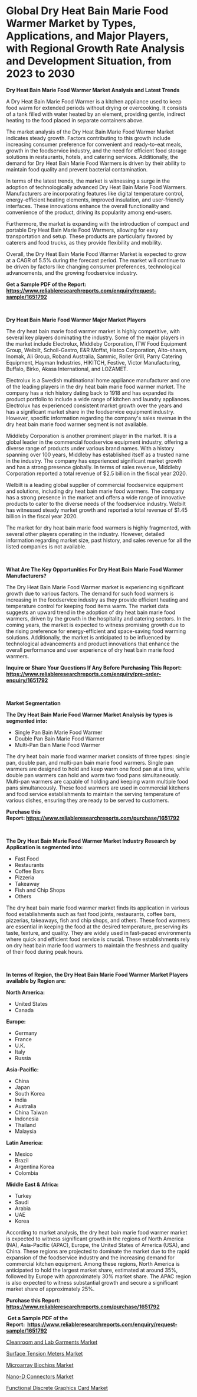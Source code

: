 <p><h1>Global Dry Heat Bain Marie Food Warmer Market by Types, Applications, and Major Players, with Regional Growth Rate Analysis and Development Situation, from 2023 to 2030</h1></p><p><strong>Dry Heat Bain Marie Food Warmer Market Analysis and Latest Trends</strong></p>
<p><p>A Dry Heat Bain Marie Food Warmer is a kitchen appliance used to keep food warm for extended periods without drying or overcooking. It consists of a tank filled with water heated by an element, providing gentle, indirect heating to the food placed in separate containers above.</p><p>The market analysis of the Dry Heat Bain Marie Food Warmer Market indicates steady growth. Factors contributing to this growth include increasing consumer preference for convenient and ready-to-eat meals, growth in the foodservice industry, and the need for efficient food storage solutions in restaurants, hotels, and catering services. Additionally, the demand for Dry Heat Bain Marie Food Warmers is driven by their ability to maintain food quality and prevent bacterial contamination.</p><p>In terms of the latest trends, the market is witnessing a surge in the adoption of technologically advanced Dry Heat Bain Marie Food Warmers. Manufacturers are incorporating features like digital temperature control, energy-efficient heating elements, improved insulation, and user-friendly interfaces. These innovations enhance the overall functionality and convenience of the product, driving its popularity among end-users.</p><p>Furthermore, the market is expanding with the introduction of compact and portable Dry Heat Bain Marie Food Warmers, allowing for easy transportation and setup. These products are particularly favored by caterers and food trucks, as they provide flexibility and mobility.</p><p>Overall, the Dry Heat Bain Marie Food Warmer Market is expected to grow at a CAGR of 5.5% during the forecast period. The market will continue to be driven by factors like changing consumer preferences, technological advancements, and the growing foodservice industry.</p></p>
<p><strong>Get a Sample PDF of the Report:&nbsp; <a href="https://www.reliableresearchreports.com/enquiry/request-sample/1651792">https://www.reliableresearchreports.com/enquiry/request-sample/1651792</a></strong></p>
<p>&nbsp;</p>
<p><strong>Dry Heat Bain Marie Food Warmer Major Market Players</strong></p>
<p><p>The dry heat bain marie food warmer market is highly competitive, with several key players dominating the industry. Some of the major players in the market include Electrolux, Middleby Corporation, ITW Food Equipment Group, Welbilt, Scholl-Gastro, E&R Moffat, Hatco Corporation, Alto-shaam, Inomak, Ali Group, Roband Australia, Sammic, Roller Grill, Parry Catering Equipment, Hayman Industries, HIKITCH, Festive, Victor Manufacturing, Buffalo, Birko, Akasa International, and LOZAMET.</p><p>Electrolux is a Swedish multinational home appliance manufacturer and one of the leading players in the dry heat bain marie food warmer market. The company has a rich history dating back to 1918 and has expanded its product portfolio to include a wide range of kitchen and laundry appliances. Electrolux has experienced consistent market growth over the years and has a significant market share in the foodservice equipment industry. However, specific information regarding the company's sales revenue in the dry heat bain marie food warmer segment is not available.</p><p>Middleby Corporation is another prominent player in the market. It is a global leader in the commercial foodservice equipment industry, offering a diverse range of products under various brand names. With a history spanning over 100 years, Middleby has established itself as a trusted name in the industry. The company has experienced significant market growth and has a strong presence globally. In terms of sales revenue, Middleby Corporation reported a total revenue of $2.5 billion in the fiscal year 2020.</p><p>Welbilt is a leading global supplier of commercial foodservice equipment and solutions, including dry heat bain marie food warmers. The company has a strong presence in the market and offers a wide range of innovative products to cater to the diverse needs of the foodservice industry. Welbilt has witnessed steady market growth and reported a total revenue of $1.45 billion in the fiscal year 2020.</p><p>The market for dry heat bain marie food warmers is highly fragmented, with several other players operating in the industry. However, detailed information regarding market size, past history, and sales revenue for all the listed companies is not available.</p></p>
<p>&nbsp;</p>
<p><strong>What Are The Key Opportunities For Dry Heat Bain Marie Food Warmer Manufacturers?</strong></p>
<p><p>The Dry Heat Bain Marie Food Warmer market is experiencing significant growth due to various factors. The demand for such food warmers is increasing in the foodservice industry as they provide efficient heating and temperature control for keeping food items warm. The market data suggests an upward trend in the adoption of dry heat bain marie food warmers, driven by the growth in the hospitality and catering sectors. In the coming years, the market is expected to witness promising growth due to the rising preference for energy-efficient and space-saving food warming solutions. Additionally, the market is anticipated to be influenced by technological advancements and product innovations that enhance the overall performance and user experience of dry heat bain marie food warmers.</p></p>
<p><strong>Inquire or Share Your Questions If Any Before Purchasing This Report: <a href="https://www.reliableresearchreports.com/enquiry/pre-order-enquiry/1651792">https://www.reliableresearchreports.com/enquiry/pre-order-enquiry/1651792</a></strong></p>
<p>&nbsp;</p>
<p><strong>Market Segmentation</strong></p>
<p><strong>The Dry Heat Bain Marie Food Warmer Market Analysis by types is segmented into:</strong></p>
<p><ul><li>Single Pan Bain Marie Food Warmer</li><li>Double Pan Bain Marie Food Warmer</li><li>Multi-Pan Bain Marie Food Warmer</li></ul></p>
<p><p>The dry heat bain marie food warmer market consists of three types: single pan, double pan, and multi-pan bain marie food warmers. Single pan warmers are designed to hold and keep warm one food pan at a time, while double pan warmers can hold and warm two food pans simultaneously. Multi-pan warmers are capable of holding and keeping warm multiple food pans simultaneously. These food warmers are used in commercial kitchens and food service establishments to maintain the serving temperature of various dishes, ensuring they are ready to be served to customers.</p></p>
<p><strong>Purchase this Report:&nbsp;<a href="https://www.reliableresearchreports.com/purchase/1651792">https://www.reliableresearchreports.com/purchase/1651792</a></strong></p>
<p>&nbsp;</p>
<p><strong>The Dry Heat Bain Marie Food Warmer Market Industry Research by Application is segmented into:</strong></p>
<p><ul><li>Fast Food</li><li>Restaurants</li><li>Coffee Bars</li><li>Pizzeria</li><li>Takeaway</li><li>Fish and Chip Shops</li><li>Others</li></ul></p>
<p><p>The dry heat bain marie food warmer market finds its application in various food establishments such as fast food joints, restaurants, coffee bars, pizzerias, takeaways, fish and chip shops, and others. These food warmers are essential in keeping the food at the desired temperature, preserving its taste, texture, and quality. They are widely used in fast-paced environments where quick and efficient food service is crucial. These establishments rely on dry heat bain marie food warmers to maintain the freshness and quality of their food during peak hours.</p></p>
<p>&nbsp;</p>
<p><strong>In terms of Region, the Dry Heat Bain Marie Food Warmer Market Players available by Region are:</strong></p>
<p>
    <p> <strong> North America: </strong>
        <ul>
            <li>United States</li>
            <li>Canada</li>
        </ul>
        </p> 
    <p> <strong> Europe: </strong>
        <ul>
            <li>Germany</li>
            <li>France</li>
            <li>U.K.</li>
            <li>Italy</li>
            <li>Russia</li>
        </ul>
        </p> 
    <p> <strong> Asia-Pacific: </strong>
        <ul>
            <li>China</li>
            <li>Japan</li>
            <li>South Korea</li>
            <li>India</li>
            <li>Australia</li>
            <li>China Taiwan</li>
            <li>Indonesia</li>
            <li>Thailand</li>
            <li>Malaysia</li>
        </ul>
        </p> 
    <p> <strong> Latin America: </strong>
        <ul>
            <li>Mexico</li>
            <li>Brazil</li>
            <li>Argentina Korea</li>
            <li>Colombia</li>
        </ul>
        </p> 
    <p> <strong> Middle East & Africa: </strong>
        <ul>
            <li>Turkey</li>
            <li>Saudi</li>
            <li>Arabia</li>
            <li>UAE</li>
            <li>Korea</li>
        </ul>
    </p>
    </p>
<p><p>According to market analysis, the dry heat bain marie food warmer market is expected to witness significant growth in the regions of North America (NA), Asia-Pacific (APAC), Europe, the United States of America (USA), and China. These regions are projected to dominate the market due to the rapid expansion of the foodservice industry and the increasing demand for commercial kitchen equipment. Among these regions, North America is anticipated to hold the largest market share, estimated at around 35%, followed by Europe with approximately 30% market share. The APAC region is also expected to witness substantial growth and secure a significant market share of approximately 25%.</p></p>
<p><strong>Purchase this Report: <a href="https://www.reliableresearchreports.com/purchase/1651792">https://www.reliableresearchreports.com/purchase/1651792</a></strong></p>
<p>&nbsp;<strong>Get a Sample PDF of the Report:&nbsp;&nbsp;<a href="https://www.reliableresearchreports.com/enquiry/request-sample/1651792">https://www.reliableresearchreports.com/enquiry/request-sample/1651792</a></strong></p>
<p><strong></strong></p>
<p><p><a href="https://github.com/abdelrhmankishk22/Market-Research-Report-List-1/blob/main/cleanroom-and-lab-garments-market.md">Cleanroom and Lab Garments Market</a></p><p><a href="https://www.linkedin.com/pulse/surface-tension-meters-market-share-amp-new-trends-analysis/">Surface Tension Meters Market</a></p><p><a href="https://medium.com/@amyjacobi1918/microarray-biochips-market-size-growth-forecast-2023-2030-b3e399321094">Microarray Biochips Market</a></p><p><a href="https://www.linkedin.com/pulse/nano-d-connectors-market-research-report-provides-thorough/">Nano-D Connectors Market</a></p><p><a href="https://github.com/maliyahmorrow6654/Market-Research-Report-List-1/blob/main/functional-discrete-graphics-card-market.md">Functional Discrete Graphics Card Market</a></p></p>
